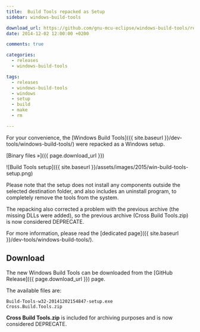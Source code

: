 ```yaml
---
title:  Build Tools repacked as Setup
sidebar: windows-build-tools

download_url: https://github.com/gnu-mcu-eclipse/windows-build-tools/releases/tag/v2.0/
date: 2014-12-02 12:00:00 +0200

comments: true

categories:
  - releases
  - windows-build-tools

tags:
  - releases
  - windows-build-tools
  - windows
  - setup
  - build
  - make
  - rm

---
```


For your convenience, the [Windows Build Tools]({{ site.baseurl }}/dev-tools/windows-build-tools/) were repacked as a Windows setup.

[Binary files »]({{ page.download_url }})

![Build Tools setup]({{ site.baseurl }}/assets/images/2015/win-build-tools-setup.png)

Please note that the setup does not install any components outside the selected destination folder, and also includes an uninstall program, to completely remove the tools from the system.

The repacking also corrected a problem with the previous archive (the missing DLLs were added), so the previous archive (Cross Build Tools.zip) is now considered DEPRECATE.

For more information, please read the [dedicated page]({{ site.baseurl }}/dev-tools/windows-build-tools/).

## Download

The new Windows Build Tools can be downloaded from the [GitHub Release]({{ page.download_url }}) page.

The available files are:

	Build-Tools-w32-20141202154847-setup.exe
	Cross.Build.Tools.zip


**Cross Build Tools.zip** is included for archiving purposes and is now considered DEPRECATE.
